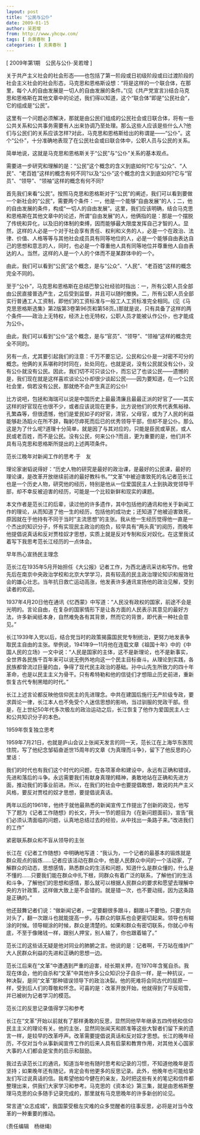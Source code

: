 ```yaml
---
layout: post
title: "公民与公仆"
date: 2009-01-15
author: 吴若增
from: http://www.yhcqw.com/
tags: [ 炎黄春秋 ]
categories: [ 炎黄春秋 ]
---
```



[ 2009年第1期　公民与公仆·吴若增 ]


关于共产主义社会的社会形态——也包括了第一阶段或日初级阶段或曰过渡阶段的社会主义社会的社会形态，马克思和恩格斯设想：“将是这样的一个联合体，在那里，每个人的自由发展是一切人的自由发展的条件。”(见《共产党宣言》)结合马克思和恩格斯在其他文章中的论述，我们得以知道，这个“联合体”即是“公民社会”，它的组成是“公民”。


这里有一个问题必须解决，那就是由公民们组成的公民社会或日联合体，将有一些公共关系和公共事务需要有人出来协调乃至处理。那么这些人应该是些什么人?他们与公民们的关系应该怎样?对此，马克思和恩格斯给出的称谓是——“公仆”。这个“公仆”，十分准确地表现了在公民社会或曰联合体中，公职人员与公民的关系。

简单地说，这就是马克思和恩格斯关于“公民”与“公仆”关系的基本观点。


需要进一步研究和理解的是：“公民”这个概念的含义到底如何?它与“公众”、“人民”、“老百姓”这样的概念有何不同?以及“公仆”这个概念的含义到底如何?它与“官员”、“领导”、“领袖”这样的概念有何不同?


首先我们来看“公民”。按照马克思和恩格斯对于“公民”的阐述，我们可以看到要做一个新社会的“公民”，需要两个条件：一，他是一个能够“自由发展”的人；二，他的自由发展的条件，构成“一切人的自由发展”。这里，我们应该明确，结合马克思和恩格斯在其他文章中的论述，所谓“自由发展”的人，他俩指的是：那是一个摆脱了传统和异化，以及旧的体制的束缚，因而能够最大限度发挥自己才智的人。显然，这样的人必是一个对于社会享有责任、权利和义务的人，必是一个在政治、法律、价值、人格等等与其他社会成员具有同等地位的人，必是一个能够自由表达自己的思想和意志的人，同时，也必是一个尊重他人具有同等地位并尊重他人自由表达的人。当然，这样的人是一个人的个体而不是某群体中的一个。

由此，我们可以看到“公民”这个概念，是与“公众”、“人民”、“老百姓”这样的概念完全不同的。


至于“公仆”，马克思和恩格斯在总结巴黎公社经验时指出：一，所有公职人员全部由公民直接普选产生，之后受到监督，并且可以随时撤换。二，所有公职人员全部实行普通工人工资制，即他们的工资标准与一般工人工资标准完全相同。(见《马克思恩格斯选集》第2版第3卷第96页和第58页。)那就是说，只有具备了这样的两个条件——政治上无特权，经济上也无特权，公职人员才能被认作公仆，也才能成为公仆。

由此，我们可以看到“公仆”这个概念，是与“官员”、“领导”、“领袖”这样的概念完全不同的。


另有一点，尤其要引起我们的注意：千万不要忘记，公民和公仆是一对密不可分的概念。他俩的关系堪称时时同在，处处同在。也就是说，没有公民就没有公仆，没有公仆就没有公民。因此，我们切不可只谈公仆，而忘记了也谈公民——遗憾的是，我们现在就是这样喜欢谈论公仆却很少谈起公民——因为要知道，在—个公民社会里，倘若没有公民，那就绝不会产生真正的公仆!


比方说吧，包拯和海瑞可以说是中国历史上最最清廉且最最正派的好官了——其实这样的好官现在也很不少，或者应该说现在更多，比方说他们的优秀代表焦裕禄、孔繁森等，但很遗憾，他们是爱民如子的好官，清官，父母官，或为了人民的利益能够赴汤蹈火在所不辞，鞠躬尽瘁死而后已的优秀领导干部，但却不是公仆。那么这是为了什么呢?道理十分简单，就是因了与其对应的，只能是臣民或草民，或人民或老百姓，而不是公民。没有公民，何来公仆?而且，更为重要的是，他们并不具有马克思和恩格斯所提出的上述两项条件。

范长江晚年对新闻工作的思考·于　友


理论家谢韬说得好：“历史人物的研究是最好的政治课，是最好的公民课，最好的理论课，是改革开放继续前进的最好教科书。”“文革”中被迫害致死的名记者范长江也是一个历史人物，研究他的经历，特别是他从一位爱国民主人士到执政党领导干部，却不幸反被迫害的经历，可能是一个比较新鲜和现实的课题。


本文作者是范长江的后辈，读过他的许多遗作，其中包括他的通讯和他关于新闻工作的理论，从而知道了他一生的经历，包括他的成功史；还知道了他被迫害致死，原因就在于他持有不同于当时“主流思想”的主张。我从他一生经历觉得他一直是一个杰出的知识分子，怀有实现民主政治的抱负，较早具有“两头真”的阅历，而晚年他提倡说真话和反对贾桂奴才思想，实质上就是反对专制和反对奴化。在这里我试着写下我思考范长江经历的一点体会。

早年热心宣扬民主理念


范长江在1935年5月开始担任《大公报》记者工作，为西北通讯采访和写作。他曾先后在南京中央政治学校和北京大学学习，具有较高的民主政治理论知识和报效社会的雄心壮志。当年抗日救亡运动高涨，他发表许多通讯宣扬他的政治见解，受到读者的欢迎。


1937年4月20日他在通讯《忆西蒙》中写道：“人民没有政权的国家，前途不会是光明的。言论自由，在复杂的国家情形下是让各方面的人民表示其意见的最好方法，许多新闻纸本身，自然难免各有其背景，然而它的背景，即代表一种社会意见。”


长江1939年入党以后，结合党当时的政策揭露国民党专制统治，更努力地发表争取民主自由的主张。举例说，1941年9—11月他在连载文章《祖国十年》中的《中国人民的立场》一文中说：“人民是国家的主体，这不是新理论，也不是新事实，全世界各民族千百年来可以说无例外地向这一个民主目标奋斗。从理论到实践，各民族都曾流过巨量的血，争得了现代民主政治的基础。孙中山先生所致力的四十年革命，也是以民主主义为骨干。只有希特勒和他的信徒们才想阻止历史前进，重新恢复古代专制黑暗的时代。”


长江上述言论都反映他信仰民主的先进理念。中共在建国后施行无产阶级专政，要求舆论一律，长江本人也不免受个人迷信思想的影响，当过驯服的党政干部。但是，在上世纪50年代多次极左的政治运动之后，长江恢复了他作为爱国民主人士和公共知识分子的本色。

1959年恢复独立思考


1959年7月21日，也就是庐山会议上张闻天发言的同一天，范长江在上海华东医院住院，写了他纪念邹韬奋逝世15周年的文章《为真理而斗争》，留下了他反思的心里话：


我们的时代也有我们这个时代的问题，在各项革命和建设中，永远有正确和错误，先进和落后的斗争。永远需要我们有献身真理的精神，勇敢地站在正确和先进方面，推动我们的事业前进。所以，在我们的社会中也要提倡敢想，敢说的共产主义风格，要反对贾桂的奴才思想，要提倡说真话。


两年以后的1961年，他终于就他最熟悉的新闻宣传工作提出了创新的政见，他写下了题为《记者工作随想》的长文，开头一节的题目为《在新问题面前》，宣告“我们必须认清面临的问题，认真地总结过去的经验，从中找出一条路子来。”改进我们的工作”

紧密联系群众和不盲从领导的主张


长江在《记者工作随想》中明确地写道：“我认为，一个记者的最基本的锻炼就是群众观点的锻炼……记者应该活动在群众中，他是人民群众中间的一个活动家，了解群众的动态，思想感情，熟悉群众的生活和问题，知道什么是群众懂的，什么是不懂的……只要我们能在群众中扎下根，同群众有着广泛的联系，了解他们的生活和斗争，了解他们的思想和感情，那么就可以根据人民群众的要求和愿望去理解中央的方针政策，这样做大致上是不会错的。就是错一次，也不要动摇，因为这条路是正确的。”


他还鼓舞记者们说：“做新闻记者，一定要翻很多跟斗，翻跟斗不要怕，只要方向对头了，翻一次跟斗也就能提高一步。与群众的联系也会更密切起来。领导也有糊涂的时候。领导糊涂的时候，群众是清楚的。如果和群众有密切联系，你就心中有底，不至于像赌钱一样，跟别人押宝，别人输了，你也跟着输了。”

范长江的这些话无疑是他对同业的肺腑之言。他说的是：记者啊，千万站在维护广大人民群众利益的先进和正确的思想一边。


范长江后来在“文革”中遭遇到严重的迫害，经长期关押，在1970年含冤自杀。我现在体会，他的自杀和“文革”中其他许多公众知识分子自杀一样，是一种抗议，一种决裂，是同“文革”那种错误领导下的政治决裂。他的死难将会同古代的屈原一样，受到后人们的尊敬和怀念。可喜的是：改革开放开始，他就得到了平反昭雪，并已被树为记者学习的模范。

范长江的反思记录值得学习和参考


长江在“文革”开始以前就有了那样勇敢的反思，显然同他早年继承五四传统和信仰民主主义的理论有关。他的主张，显然同张闻天和顾准等这些大智者们留下来的遗言一样，是较早的改革呼声。改革需要提倡说真话和反对奴才思想。长江的晚年经历，不仅对当今从事新闻宣传工作的后来人具有启蒙和教育作用，对其他关心国家大事的人们都会是宝贵的启示和鼓励。


我过去读范长江的通讯，知道当年他有随时思考和记录的习惯，不知道他晚年是否坚持；如果晚年还有随记，肯定会有他更多的反思记录。此外，他晚年也可能给挚友们写过说真话的信。我希望他如今健在的亲友，及时把这些有关的笔记和信件都整理出来，供我们大家学习和参考。马克思的《资本论》第三集，就是由恩格斯整理马克思的众多随手记录完成的，那里就有马克思晚年的许多新创的论见。

常言道“众志成城”，我国蒙受极左灾难的众多觉醒者的往事反思，必将是对当今改革的一种重要的推动。

(责任编辑　杨继绳)


